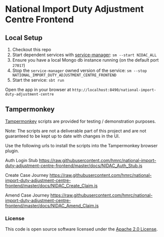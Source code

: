 
# National Import Duty Adjustment Centre Frontend

## Local Setup

1. Checkout this repo
1. Start dependent services with [service-manager](https://github.com/hmrc/service-manager): `sm --start NIDAC_ALL`
1. Ensure you have a local Mongo db instance running (on the default port `27017`)   
1. Stop the `service-manager` owned version of the service: `sm --stop NATIONAL_IMPORT_DUTY_ADJUSTMENT_CENTRE_FRONTEND`
1. Start the service: `sbt run`

Open the app in your browser at `http://localhost:8490/national-import-duty-adjustment-centre`

## Tampermonkey

[Tampermonkey](https://www.tampermonkey.net/) scripts are provided for testing / demonstration purposes.

Note:  The scripts are not a deliverable part of this project and are not guaranteed to be kept up to date with changes in the UI.

Use the following urls to install the scripts into the Tampermonkey browser plugin.

Auth Login Stub
https://raw.githubusercontent.com/hmrc/national-import-duty-adjustment-centre-frontend/master/docs/NIDAC_Auth_Stub.js

Create Case Journey
https://raw.githubusercontent.com/hmrc/national-import-duty-adjustment-centre-frontend/master/docs/NIDAC_Create_Claim.js

Amend Case Journey
https://raw.githubusercontent.com/hmrc/national-import-duty-adjustment-centre-frontend/master/docs/NIDAC_Amend_Claim.js

### License

This code is open source software licensed under the [Apache 2.0 License]("http://www.apache.org/licenses/LICENSE-2.0.html").
